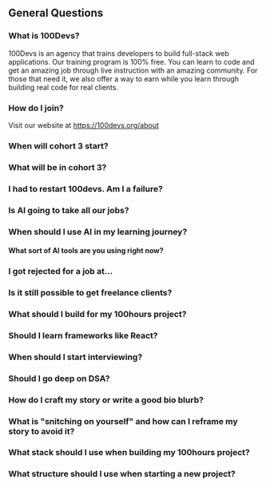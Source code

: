 ## General Questions

### What is 100Devs?
100Devs is an agency that trains developers to build full-stack web applications. Our training program is 100% free. You can learn to code and get an amazing job through live instruction with an amazing community. For those that need it, we also offer a way to earn while you learn through building real code for real clients.

### How do I join?
Visit our website at https://100devs.org/about

### When will cohort 3 start?

### What will be in cohort 3?

### I had to restart 100devs. Am I a failure?

### Is AI going to take all our jobs?

### When should I use AI in my learning journey?

#### What sort of AI tools are you using right now?

### I got rejected for a job at...

### Is it still possible to get freelance clients?

### What should I build for my 100hours project?

### Should I learn frameworks like React?

### When should I start interviewing?

### Should I go deep on DSA?

### How do I craft my story or write a good bio blurb?

### What is "snitching on yourself" and how can I reframe my story to avoid it?

### What stack should I use when building my 100hours project?

### What structure should I use when starting a new project?
